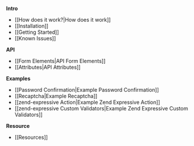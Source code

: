 **Intro**

- [[How does it work?|How does it work]]
- [[Installation]]
- [[Getting Started]]
- [[Known Issues]]

**API**

- [[Form Elements|API Form Elements]]
- [[Attributes|API Attributes]]

**Examples**

- [[Password Confirmation|Example Password Confirmation]]
- [[Recaptcha|Example Recaptcha]]
- [[zend-expressive Action|Example Zend Expressive Action]]
- [[zend-expressive Custom Validators|Example Zend Expressive Custom Validators]]

**Resource**

- [[Resources]]
